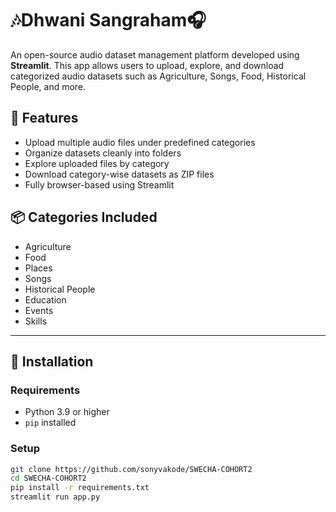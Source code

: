 # 🎶Dhwani Sangraham🎧

An open-source audio dataset management platform developed using **Streamlit**. This app allows users to upload, explore, and download categorized audio datasets such as Agriculture, Songs, Food, Historical People, and more.

## 🌟 Features

- Upload multiple audio files under predefined categories
- Organize datasets cleanly into folders
- Explore uploaded files by category
- Download category-wise datasets as ZIP files
- Fully browser-based using Streamlit

## 📦 Categories Included

- Agriculture
- Food
- Places
- Songs
- Historical People
- Education
- Events
- Skills

---

## 🚀 Installation

### Requirements

- Python 3.9 or higher
- `pip` installed

### Setup

```bash
git clone https://github.com/sonyvakode/SWECHA-COHORT2
cd SWECHA-COHORT2
pip install -r requirements.txt
streamlit run app.py
